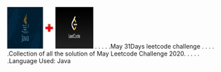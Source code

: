 <img src ="java+leetcode.png" width = 200px>
.
.
.
.
.May 31Days leetcode challenge
.
.
.
.
.Collection of all the solution of May Leetcode Challenge 2020.
.
.
.
.
.Language Used: Java